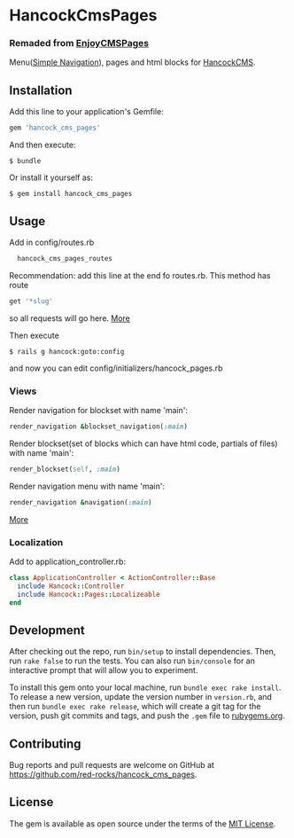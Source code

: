 # HancockCmsPages

### Remaded from [EnjoyCMSPages](https://github.com/enjoycreative/enjoy_cms_pages)

Menu([Simple Navigation](https://github.com/codeplant/simple-navigation)), pages and html blocks for [HancockCMS](https://github.com/red-rocks/hancock_cms).

## Installation

Add this line to your application's Gemfile:

```ruby
gem 'hancock_cms_pages'
```

And then execute:

    $ bundle

Or install it yourself as:

    $ gem install hancock_cms_pages

## Usage

Add in config/routes.rb

```ruby
  hancock_cms_pages_routes
```

Recommendation: add this line at the end fo routes.rb.
This method has route
```ruby
get '*slug'
```
so all requests will go here.
[More](https://github.com/red-rocks/hancock_cms_pages/blob/master/lib/hancock/pages/routes.rb)

Then execute

    $ rails g hancock:goto:config

and now you can edit config/initializers/hancock_pages.rb

### Views
Render navigation for blockset with name 'main':
```ruby
render_navigation &blockset_navigation(:main)
```
Render blockset(set of blocks which can have html code, partials of files) with name 'main':
```ruby
render_blockset(self, :main)
```
Render navigation menu with name 'main':
```ruby
render_navigation &navigation(:main)
```
[More](https://github.com/red-rocks/hancock_cms_pages/tree/master/app/controllers/concerns/hancock/pages)

### Localization

Add to application_controller.rb:

```ruby
class ApplicationController < ActionController::Base
  include Hancock::Controller
  include Hancock::Pages::Localizeable
end
```

## Development

After checking out the repo, run `bin/setup` to install dependencies. Then, run `rake false` to run the tests. You can also run `bin/console` for an interactive prompt that will allow you to experiment.

To install this gem onto your local machine, run `bundle exec rake install`. To release a new version, update the version number in `version.rb`, and then run `bundle exec rake release`, which will create a git tag for the version, push git commits and tags, and push the `.gem` file to [rubygems.org](https://rubygems.org).

## Contributing

Bug reports and pull requests are welcome on GitHub at https://github.com/red-rocks/hancock_cms_pages.


## License

The gem is available as open source under the terms of the [MIT License](http://opensource.org/licenses/MIT).
